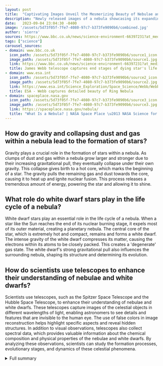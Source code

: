 ```yaml
---
layout: post
title:  "Captivating Images Unveil the Mesmerizing Beauty of Nebulae and White Dwarfs"
description: "Newly released images of a nebula showcasing its expanding colorful shell and the inner region around the central white dwarf have captivated astronomers and space enthusiasts around the world. These images, described as having exquisite clarity by Professor Mike Barlow, provide a glimpse into the mesmerizing beauty and complex structure of these celestial objects."
date:   2023-09-04 23:04:30 -0400
image: '/assets/5d73f05f-7fe7-4080-97c7-b373fe9090b6/combined.jpg'
author: 'sierra'
sources: https://www.bbc.co.uk/news/science-environment-66397231?at_medium=RSS&at_campaign=KARANGA https://spaceplace.nasa.gov/nebula/ https://imagine.gsfc.nasa.gov/science/objects/dwarfs2.html https://astroquizzical.com/astroquizzical/are-all-nebulaegalaxy-photos-false-colour-even https://imagine.gsfc.nasa.gov/science/objects/dwarfs2.html https://www.esa.int/Science_Exploration/Space_Science/Webb/Webb_captures_detailed_beauty_of_Ring_Nebula
tags: ["science"]
carousel_sources:
- domain: www.bbc.co.uk
  icon_path: /assets/5d73f05f-7fe7-4080-97c7-b373fe9090b6/source1_icon.jpg
  image_path: /assets/5d73f05f-7fe7-4080-97c7-b373fe9090b6/source1.jpg
  link: https://www.bbc.co.uk/news/science-environment-66397231?at_medium=RSS&at_campaign=KARANGA
  title: James Webb telescope captures end stages of dying star's life - BBC News
- domain: www.esa.int
  icon_path: /assets/5d73f05f-7fe7-4080-97c7-b373fe9090b6/source2_icon.jpg
  image_path: /assets/5d73f05f-7fe7-4080-97c7-b373fe9090b6/source2.jpg
  link: https://www.esa.int/Science_Exploration/Space_Science/Webb/Webb_captures_detailed_beauty_of_Ring_Nebula
  title: ESA - Webb captures detailed beauty of Ring Nebula
- domain: spaceplace.nasa.gov
  icon_path: /assets/5d73f05f-7fe7-4080-97c7-b373fe9090b6/source3_icon.jpg
  image_path: /assets/5d73f05f-7fe7-4080-97c7-b373fe9090b6/source3.jpg
  link: https://spaceplace.nasa.gov/nebula/
  title: "What Is a Nebula? | NASA Space Place \u2013 NASA Science for Kids"
---
```


## How do gravity and collapsing dust and gas within a nebula lead to the formation of stars?
Gravity plays a crucial role in the formation of stars within a nebula. As clumps of dust and gas within a nebula grow larger and stronger due to their increasing gravitational pull, they eventually collapse under their own gravity. This collapse gives birth to a hot core, which marks the beginning of a star. The gravity pulls the remaining gas and dust towards the core, causing it to heat up and ignite nuclear fusion. This process releases a tremendous amount of energy, powering the star and allowing it to shine.

## What role do white dwarf stars play in the life cycle of a nebula?
White dwarf stars play an essential role in the life cycle of a nebula. When a star like the Sun reaches the end of its nuclear burning stage, it expels most of its outer material, creating a planetary nebula. The central core of the star, which is extremely hot and compact, remains and forms a white dwarf. The intense gravity of the white dwarf compresses its matter, causing the electrons within its atoms to be closely packed. This creates a 'degenerate' gas state. The white dwarf's strong gravitational pull also influences the surrounding nebula, shaping its structure and determining its evolution.

## How do scientists use telescopes to enhance their understanding of nebulae and white dwarfs?
Scientists use telescopes, such as the Spitzer Space Telescope and the Hubble Space Telescope, to enhance their understanding of nebulae and white dwarfs. These telescopes capture images of the celestial objects in different wavelengths of light, enabling astronomers to see details and features that are invisible to the human eye. The use of false colors in image reconstruction helps highlight specific aspects and reveal hidden structures. In addition to visual observations, telescopes also collect spectral data, which provides valuable information about the chemical composition and physical properties of the nebulae and white dwarfs. By analyzing these observations, scientists can study the formation processes, evolutionary stages, and dynamics of these celestial phenomena.

<details>
  <summary>Full summary</summary>
Nebulae come from the gas and dust thrown out by the explosion of a dying star. They are regions where new stars are beginning to form and are made of dust and gases, mostly hydrogen and helium. Gravity slowly pulls together clumps of dust and gas within a nebula, causing them to grow larger and stronger with their increasing gravitational pull.<br><br>Eventually, a clump of dust and gas collapses under its own gravity, giving birth to a hot core—the beginning of a star. These newborn stars illuminate the nebulae, creating a vast display of vibrant colors and intricate details. The images released showcase the fascinating intricacies of the expanding colorful shells surrounding the central white dwarf.<br><br>White dwarf stars, the remnants of stars like the Sun after they have exhausted their nuclear fuel, play a crucial role in the life cycle of a nebula. As a star reaches the end of its nuclear burning stage, it expels most of its outer material, creating a planetary nebula. Only the hot core of the star remains, forming a very hot white dwarf.<br><br>White dwarfs are half as massive as the Sun but only slightly bigger than Earth. They are incredibly dense, surpassed only by neutron stars. The immense gravity of a white dwarf compacts its matter, causing the electrons within its atoms to be smashed together. This state, known as a 'degenerate' gas, leads to filled energy levels within white dwarfs.<br><br>The atmosphere of a white dwarf is an enigmatic realm, with heavier atoms sinking and lighter ones remaining on the surface. Some white dwarfs have pure hydrogen or helium atmospheres, while others exhibit peculiar compositions. Scientists hypothesize that many white dwarfs possess a 50 km thick crust of carbon and oxygen atoms.<br><br>The images captured by powerful telescopes like the Spitzer Space Telescope and Hubble Space Telescope enable astronomers to peer into the intricate details of nebulae and white dwarfs. These telescopes provide a new perspective on these celestial phenomena, far beyond what the human eye can perceive.<br><br>As the images from the telescopes are reconstructed, they often involve the use of false colors to enhance specific aspects or balance the overall color scheme. This technique allows scientists to extend our vision beyond what is visible to the human eye, revealing hidden features and subtle structures within the nebulae and white dwarfs.<br><br>The recently released images of a nebula, with its expanding colorful shell and the inner region around the central white dwarf, shed light on the captivating world of these celestial wonders. They provide invaluable insights into the formation of stars, the dying stages of stellar evolution, and the intricate structures that emerge from the explosive death of a star.<br><br>The observations made by the NASA/ESA/CSA James Webb Space Telescope of the Ring Nebula have further deepened our understanding. This archetypal planetary nebula, also known as M57 and NGC 6720, is located approximately 2,500 light-years away from Earth. The telescope's unprecedented spatial resolution and spectral sensitivity unraveled the complex filament structure of the inner ring and revealed intricate details in the outer regions.<br><br>Moreover, the observations unveiled the presence of around 20,000 dense globules within the nebula. These globules are rich in molecular hydrogen and provide valuable clues about the formation processes occurring within nebulae. The inner region of the nebula showcases extremely hot gas, while the main shell features a thin ring of enhanced emission from carbon-based molecules.<br><br>Beyond the outer edge of the main ring, ten concentric arcs have been discovered. Astronomers believe these arcs originate from the interaction of the central star with a low-mass companion. Studying the Ring Nebula in such detail allows scientists to conduct astronomical archaeology, investigating the progenitor star that birthed this captivating cosmic structure.<br><br>The Ring Nebula exhibits a distorted doughnut shape, with a brightly colored barrel of material extending away from the observer. In the center of the doughnut, lower density material stretches towards and away from us, resembling a rugby ball shape. This mesmerizing celestial display showcases the gas thrown off by a dying star on its journey towards becoming a white dwarf.<br><br>The combination of newly released images, scientific exploration, and advanced telescopic observations has unlocked the mysteries surrounding nebulae and white dwarfs. These captivating celestial objects continue to fuel our curiosity and broaden our understanding of the immense beauty and complexity of the universe.
</details>
